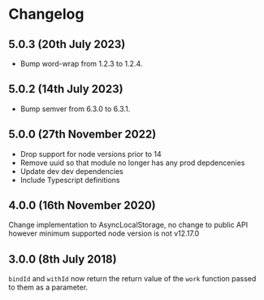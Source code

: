 # Changelog

## 5.0.3 (20th July 2023)
- Bump word-wrap from 1.2.3 to 1.2.4.

## 5.0.2 (14th July 2023)
- Bump semver from 6.3.0 to 6.3.1.

## 5.0.0 (27th November 2022)

- Drop support for node versions prior to 14
- Remove uuid so that module no longer has any prod depdencenies
- Update dev dev dependencies
- Include Typescript definitions

## 4.0.0 (16th November 2020)

Change implementation to AsyncLocalStorage, no change to public API however minimum supported node version is not v12.17.0

## 3.0.0 (8th July 2018)

`bindId` and `withId` now return the return value of the `work` function passed
to them as a parameter.
